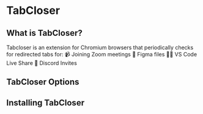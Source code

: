 # TabCloser

## What is TabCloser?
Tabcloser is an extension for Chromium browsers that periodically checks for redirected tabs for:
📹 Joining Zoom meetings
🎨 Figma files
🧑‍💻 VS Code Live Share
👾 Discord Invites

## TabCloser Options


## Installing TabCloser
